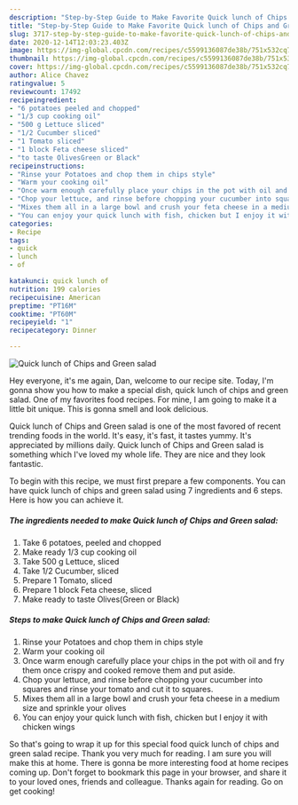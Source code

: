 ```yaml
---
description: "Step-by-Step Guide to Make Favorite Quick lunch of Chips and Green salad"
title: "Step-by-Step Guide to Make Favorite Quick lunch of Chips and Green salad"
slug: 3717-step-by-step-guide-to-make-favorite-quick-lunch-of-chips-and-green-salad
date: 2020-12-14T12:03:23.403Z
image: https://img-global.cpcdn.com/recipes/c5599136087de38b/751x532cq70/quick-lunch-of-chips-and-green-salad-recipe-main-photo.jpg
thumbnail: https://img-global.cpcdn.com/recipes/c5599136087de38b/751x532cq70/quick-lunch-of-chips-and-green-salad-recipe-main-photo.jpg
cover: https://img-global.cpcdn.com/recipes/c5599136087de38b/751x532cq70/quick-lunch-of-chips-and-green-salad-recipe-main-photo.jpg
author: Alice Chavez
ratingvalue: 5
reviewcount: 17492
recipeingredient:
- "6 potatoes peeled and chopped"
- "1/3 cup cooking oil"
- "500 g Lettuce sliced"
- "1/2 Cucumber sliced"
- "1 Tomato sliced"
- "1 block Feta cheese sliced"
- "to taste OlivesGreen or Black"
recipeinstructions:
- "Rinse your Potatoes and chop them in chips style"
- "Warm your cooking oil"
- "Once warm enough carefully place your chips in the pot with oil and fry them once crispy and cooked remove them and put aside."
- "Chop your lettuce, and rinse before chopping your cucumber into squares and rinse your tomato and cut it to squares."
- "Mixes them all in a large bowl and crush your feta cheese in a medium size and sprinkle your olives"
- "You can enjoy your quick lunch with fish, chicken but I enjoy it with chicken wings"
categories:
- Recipe
tags:
- quick
- lunch
- of

katakunci: quick lunch of 
nutrition: 199 calories
recipecuisine: American
preptime: "PT16M"
cooktime: "PT60M"
recipeyield: "1"
recipecategory: Dinner

---
```



![Quick lunch of Chips and Green salad](https://img-global.cpcdn.com/recipes/c5599136087de38b/751x532cq70/quick-lunch-of-chips-and-green-salad-recipe-main-photo.jpg)

Hey everyone, it's me again, Dan, welcome to our recipe site. Today, I'm gonna show you how to make a special dish, quick lunch of chips and green salad. One of my favorites food recipes. For mine, I am going to make it a little bit unique. This is gonna smell and look delicious.

Quick lunch of Chips and Green salad is one of the most favored of recent trending foods in the world. It's easy, it's fast, it tastes yummy. It's appreciated by millions daily. Quick lunch of Chips and Green salad is something which I've loved my whole life. They are nice and they look fantastic.




To begin with this recipe, we must first prepare a few components. You can have quick lunch of chips and green salad using 7 ingredients and 6 steps. Here is how you can achieve it.

<!--inarticleads1-->

##### The ingredients needed to make Quick lunch of Chips and Green salad:

1. Take 6 potatoes, peeled and chopped
1. Make ready 1/3 cup cooking oil
1. Take 500 g Lettuce, sliced
1. Take 1/2 Cucumber, sliced
1. Prepare 1 Tomato, sliced
1. Prepare 1 block Feta cheese, sliced
1. Make ready to taste Olives(Green or Black)




<!--inarticleads2-->

##### Steps to make Quick lunch of Chips and Green salad:

1. Rinse your Potatoes and chop them in chips style
1. Warm your cooking oil
1. Once warm enough carefully place your chips in the pot with oil and fry them once crispy and cooked remove them and put aside.
1. Chop your lettuce, and rinse before chopping your cucumber into squares and rinse your tomato and cut it to squares.
1. Mixes them all in a large bowl and crush your feta cheese in a medium size and sprinkle your olives
1. You can enjoy your quick lunch with fish, chicken but I enjoy it with chicken wings




So that's going to wrap it up for this special food quick lunch of chips and green salad recipe. Thank you very much for reading. I am sure you will make this at home. There is gonna be more interesting food at home recipes coming up. Don't forget to bookmark this page in your browser, and share it to your loved ones, friends and colleague. Thanks again for reading. Go on get cooking!
